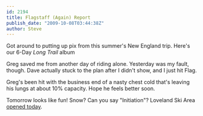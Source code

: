 ```yaml
---
id: 2194
title: Flagstaff (Again) Report
publish_date: "2009-10-08T03:44:38Z"
author: Steve
---
```

  
Got around to putting up pix from this summer's New England trip. Here's our 6-Day _Long Trail_ album

Greg saved me from another day of riding alone. Yesterday was my fault, though. Dave actually stuck to the plan after I didn't show, and I just hit Flag.

Greg's been hit with the business end of a nasty chest cold that's leaving his lungs at about 10% capacity. Hope he feels better soon.

Tomorrow looks like fun! Snow? Can you say "Initiation"? Loveland Ski Area [opened today](http://www.denverpost.com/extremes/ci_13498572).
